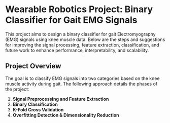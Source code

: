 # Wearable Robotics Project: Binary Classifier for Gait EMG Signals

This project aims to design a binary classifier for gait Electromyography (EMG) signals using knee muscle data. Below are the steps and suggestions for improving the signal processing, feature extraction, classification, and future work to enhance performance, interpretability, and scalability.

## Project Overview

The goal is to classify EMG signals into two categories based on the knee muscle activity during gait. The following approach details the phases of the project:

1. **Signal Preprocessing and Feature Extraction**
2. **Binary Classification**
3. **K-Fold Cross Validation**
4. **Overfitting Detection & Dimensionality Reduction**


